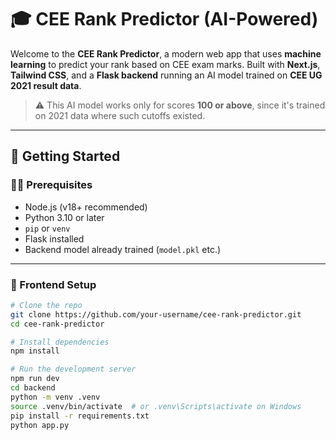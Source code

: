 # 🎓 CEE Rank Predictor (AI-Powered)

Welcome to the **CEE Rank Predictor**, a modern web app that uses **machine learning** to predict your rank based on CEE exam marks. Built with **Next.js**, **Tailwind CSS**, and a **Flask backend** running an AI model trained on **CEE UG 2021 result data**.

> ⚠️ This AI model works only for scores **100 or above**, since it's trained on 2021 data where such cutoffs existed.

---

## 🚀 Getting Started

### 🧑‍💻 Prerequisites

- Node.js (v18+ recommended)
- Python 3.10 or later
- `pip` or `venv`
- Flask installed
- Backend model already trained (`model.pkl` etc.)

---

### 🔧 Frontend Setup

```bash
# Clone the repo
git clone https://github.com/your-username/cee-rank-predictor.git
cd cee-rank-predictor

# Install dependencies
npm install

# Run the development server
npm run dev
cd backend
python -m venv .venv
source .venv/bin/activate  # or .venv\Scripts\activate on Windows
pip install -r requirements.txt
python app.py